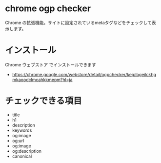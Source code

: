 # chrome ogp checker

Chrome の拡張機能。サイトに設定されているmetaタグなどをチェックして表示します。

# インストール

Chrome ウェブストア でインストールできます

* https://chrome.google.com/webstore/detail/ogpchecker/keiplbgeilckhgmkaoodclmcahkkmepm?hl=ja

# チェックできる項目

* title
* h1
* description
* keywords
* og:image
* og:url
* og:image
* og:description
* canonical
